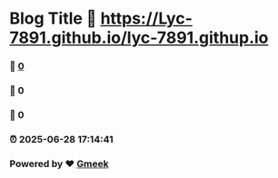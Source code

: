 # Blog Title :link: https://Lyc-7891.github.io/lyc-7891.githup.io 
### :page_facing_up: [0](https://Lyc-7891.github.io/lyc-7891.githup.io/tag.html) 
### :speech_balloon: 0 
### :hibiscus: 0 
### :alarm_clock: 2025-06-28 17:14:41 
### Powered by :heart: [Gmeek](https://github.com/Meekdai/Gmeek)
